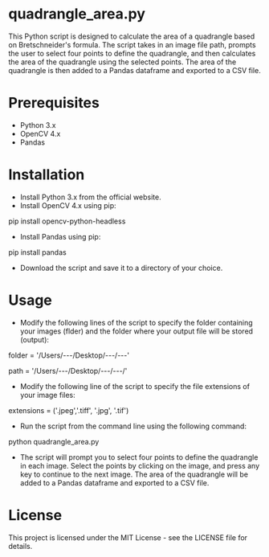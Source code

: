 # quadrangle_area.py

This Python script is designed to calculate the area of a quadrangle based on Bretschneider's formula. The script takes in an image file path, prompts the user to select four points to define the quadrangle, and then calculates the area of the quadrangle using the selected points. The area of the quadrangle is then added to a Pandas dataframe and exported to a CSV file.

# Prerequisites

-   Python 3.x
-   OpenCV 4.x
-   Pandas

# Installation

-   Install Python 3.x from the official website.
-   Install OpenCV 4.x using pip:

pip install opencv-python-headless

-   Install Pandas using pip:

pip install pandas

-   Download the script and save it to a directory of your choice.

# Usage

-   Modify the following lines of the script to specify the folder containing your images (flder) and the folder where your output file will be stored (output):

folder = '/Users/---/Desktop/---/---' 

path = '/Users/---/Desktop/---/---/'

-   Modify the following line of the script to specify the file extensions of your image files:

extensions = ('.jpeg','.tiff', '.jpg', '.tif')

-   Run the script from the command line using the following command:

python quadrangle_area.py

- The script will prompt you to select four points to define the quadrangle in each image. Select the points by clicking on the image, and press any key to continue to the next image. The area of the quadrangle will be added to a Pandas dataframe and exported to a CSV file.

# License

This project is licensed under the MIT License - see the LICENSE file for details.

